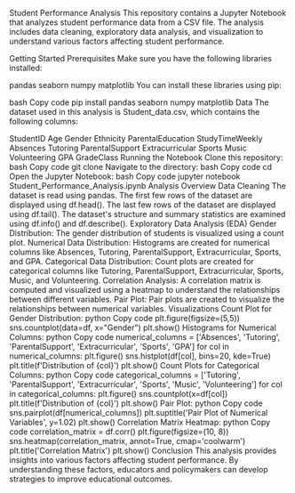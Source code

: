 Student Performance Analysis
This repository contains a Jupyter Notebook that analyzes student performance data from a CSV file. The analysis includes data cleaning, exploratory data analysis, and visualization to understand various factors affecting student performance.

Getting Started
Prerequisites
Make sure you have the following libraries installed:

pandas
seaborn
numpy
matplotlib
You can install these libraries using pip:

bash
Copy code
pip install pandas seaborn numpy matplotlib
Data
The dataset used in this analysis is Student_data.csv, which contains the following columns:

StudentID
Age
Gender
Ethnicity
ParentalEducation
StudyTimeWeekly
Absences
Tutoring
ParentalSupport
Extracurricular
Sports
Music
Volunteering
GPA
GradeClass
Running the Notebook
Clone this repository:
bash
Copy code
git clone <repository-url>
Navigate to the directory:
bash
Copy code
cd <repository-directory>
Open the Jupyter Notebook:
bash
Copy code
jupyter notebook Student_Performance_Analysis.ipynb
Analysis Overview
Data Cleaning
The dataset is read using pandas.
The first few rows of the dataset are displayed using df.head().
The last few rows of the dataset are displayed using df.tail().
The dataset's structure and summary statistics are examined using df.info() and df.describe().
Exploratory Data Analysis (EDA)
Gender Distribution: The gender distribution of students is visualized using a count plot.
Numerical Data Distribution: Histograms are created for numerical columns like Absences, Tutoring, ParentalSupport, Extracurricular, Sports, and GPA.
Categorical Data Distribution: Count plots are created for categorical columns like Tutoring, ParentalSupport, Extracurricular, Sports, Music, and Volunteering.
Correlation Analysis: A correlation matrix is computed and visualized using a heatmap to understand the relationships between different variables.
Pair Plot: Pair plots are created to visualize the relationships between numerical variables.
Visualizations
Count Plot for Gender Distribution:
python
Copy code
plt.figure(figsize=(5,5))
sns.countplot(data=df, x="Gender")
plt.show()
Histograms for Numerical Columns:
python
Copy code
numerical_columns = ['Absences', 'Tutoring', 'ParentalSupport', 'Extracurricular', 'Sports', 'GPA']
for col in numerical_columns:
    plt.figure()
    sns.histplot(df[col], bins=20, kde=True)
    plt.title(f'Distribution of {col}')
    plt.show()
Count Plots for Categorical Columns:
python
Copy code
categorical_columns = ['Tutoring', 'ParentalSupport', 'Extracurricular', 'Sports', 'Music', 'Volunteering']
for col in categorical_columns:
    plt.figure()
    sns.countplot(x=df[col])
    plt.title(f'Distribution of {col}')
    plt.show()
Pair Plot:
python
Copy code
sns.pairplot(df[numerical_columns])
plt.suptitle('Pair Plot of Numerical Variables', y=1.02)
plt.show()
Correlation Matrix Heatmap:
python
Copy code
correlation_matrix = df.corr()
plt.figure(figsize=(10, 8))
sns.heatmap(correlation_matrix, annot=True, cmap='coolwarm')
plt.title('Correlation Matrix')
plt.show()
Conclusion
This analysis provides insights into various factors affecting student performance. By understanding these factors, educators and policymakers can develop strategies to improve educational outcomes.

